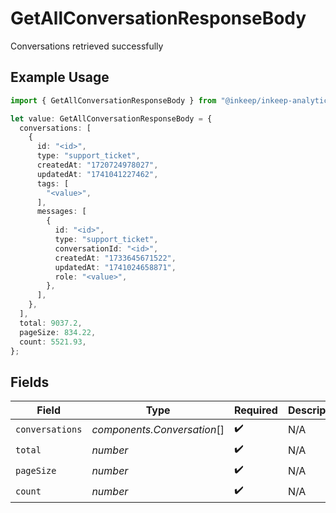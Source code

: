 # GetAllConversationResponseBody

Conversations retrieved successfully

## Example Usage

```typescript
import { GetAllConversationResponseBody } from "@inkeep/inkeep-analytics/models/operations";

let value: GetAllConversationResponseBody = {
  conversations: [
    {
      id: "<id>",
      type: "support_ticket",
      createdAt: "1720724978027",
      updatedAt: "1741041227462",
      tags: [
        "<value>",
      ],
      messages: [
        {
          id: "<id>",
          type: "support_ticket",
          conversationId: "<id>",
          createdAt: "1733645671522",
          updatedAt: "1741024658871",
          role: "<value>",
        },
      ],
    },
  ],
  total: 9037.2,
  pageSize: 834.22,
  count: 5521.93,
};
```

## Fields

| Field                       | Type                        | Required                    | Description                 |
| --------------------------- | --------------------------- | --------------------------- | --------------------------- |
| `conversations`             | *components.Conversation*[] | :heavy_check_mark:          | N/A                         |
| `total`                     | *number*                    | :heavy_check_mark:          | N/A                         |
| `pageSize`                  | *number*                    | :heavy_check_mark:          | N/A                         |
| `count`                     | *number*                    | :heavy_check_mark:          | N/A                         |